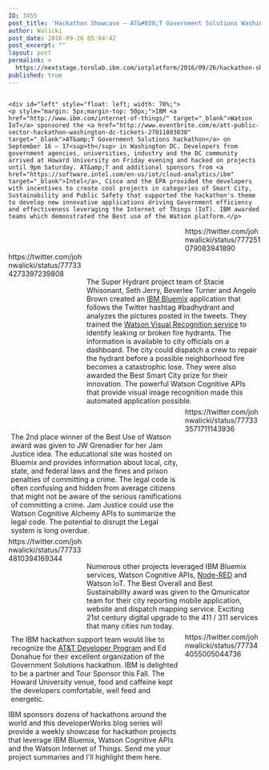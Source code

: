 ```yaml
---
ID: 3455
post_title: 'Hackathon Showcase – AT&#038;T Government Solutions Washington DC'
author: Walicki
post_date: 2016-09-26 05:04:42
post_excerpt: ""
layout: post
permalink: >
  https://nextstage.torolab.ibm.com/iotplatform/2016/09/26/hackathon-showcase-att-government-solutions-washington-dc/
published: true
---
```

<div id="container" style="border: none; overflow: hidden; width: 100%;">

    <div id="left" style="float: left; width: 70%;">
    <p style="margin: 5px;margin-top: 50px;">IBM <a href="http://www.ibm.com/internet-of-things/" target="_blank">Watson IoT</a> sponsored the <a href="http://www.eventbrite.com/e/att-public-sector-hackathon-washington-dc-tickets-27011803030" target="_blank">AT&amp;T Government Solutions hackathon</a> on September 16 – 17<sup>th</sup> in Washington DC. Developers from government agencies, universities, industry and the DC community arrived at Howard University on Friday evening and hacked on projects until 9pm Saturday. AT&amp;T and additional sponsors from <a href="https://software.intel.com/en-us/iot/cloud-analytics/ibm" target="_blank">Intel</a>, Cisco and the EPA provided the developers with incentives to create cool projects in categories of Smart City, Sustainability and Public Safety that supported the hackathon's theme to develop new innovative applications driving Government efficiency and effectiveness leveraging the Internet of Things (IoT). IBM awarded teams which demonstrated the Best use of the Watson platform.</p>
</div>
    <div id="right" style="float: right; width: 30%;">
    https://twitter.com/johnwalicki/status/777251079083941890
    </div>
</div>

<!-- <div style="float: clear;"></div>
<div style="clear: left;"></div> 
-->
<div id="container" style="border: none; overflow: hidden; width: 100%;">

<div id="left" style="float: left; width: 30%;">
https://twitter.com/johnwalicki/status/777334273397239808
    </div>
    <div id="right" style="float: right; width: 70%;">
<p style="margin: 5px;margin-top: 50px;">The Super Hydrant project team of Stacie Whisonant, Seth Jerry, Beverlee Turner and Angelo Brown created an <a href="http://bluemix.net" target="_blank">IBM Bluemix</a> application that follows the Twitter hashtag #badhydrant and analyzes the pictures posted in the tweets. They trained the <a href="https://www.ibm.com/watson/developercloud/visual-recognition.html" target="_blank">Watson Visual Recognition service</a> to identify leaking or broken fire hydrants. The information is available to city officials on a dashboard. The city could dispatch a crew to repair the hydrant before a possible neighborhood fire becomes a catastrophic lose. They were also awarded the Best Smart City prize for their innovation. The powerful Watson Cognitive APIs that provide visual image recognition made this automated application possible.</p>
    </div>
</div>

<div id="container" style="border: none; overflow: hidden; width: 100%;">
    <div id="left" style="float: left; width: 70%;">
<p style="margin: 5px;margin-top: 50px;">The 2nd place winner of the Best Use of Watson award was given to JW Grenadier for her Jam Justice idea. The educational site was hosted on Bluemix and provides information about local, city, state, and federal laws and the fines and prison penalties of committing a crime. The legal code is often confusing and hidden from average citizens that might not be aware of the serious ramifications of committing a crime. Jam Justice could use the Watson Cognitive Alchemy APIs to summarize the legal code. The potential to disrupt the Legal system is long overdue.</p>
    </div>
    <div id="right" style="float: right; width: 30%;">
    https://twitter.com/johnwalicki/status/777333571711143936
    </div>
</div>

<div id="container" style="border: none; overflow: hidden; width: 100%;">
<div id="left" style="float: left; width: 30%;">
https://twitter.com/johnwalicki/status/777334810394169344
    </div>
    <div id="right" style="float: right; width: 70%;">
<p style="margin: 5px;margin-top: 50px;">Numerous other projects leveraged IBM Bluemix services, Watson Cognitive APIs, <a href="http://nodered.org" target="_blank">Node-RED</a> and Watson IoT. The Best Overall and Best Sustainability award was given to the Qmunicator team for their city reporting mobile application, website and dispatch mapping service. Exciting 21st century digital upgrade to the 411 / 311 services that many cities run today.</p>
    </div>
</div>

<div id="container" style="border: none; overflow: hidden; width: 100%;">
<div id="left" style="float: left; width: 70%;">
<p style="margin: 5px;">The IBM hackathon support team would like to recognize the <a href="http://developer.att.com/" target="_blank">AT&amp;T Developer Program</a> and Ed Donahue for their excellent organization of the Government Solutions hackathon. IBM is delighted to be a partner and Tour Sponsor this Fall. The Howard University venue, food and caffeine kept the developers comfortable, well feed and energetic.</p><p>IBM sponsors dozens of hackathons around the world and this developerWorks blog series will provide a weekly showcase for hackathon projects that leverage IBM Bluemix, Watson Cognitive APIs and the Watson Internet of Things. Send me your project summaries and I'll highlight them here.</p>
    </div>
    <div id="right" style="float: right; width: 30%;">
    https://twitter.com/johnwalicki/status/777344055005044736
    </div>

</div>